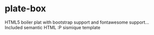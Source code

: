 plate-box
=========

HTML5 boiler plat with bootstrap support and fontawesome support... Included semantic HTML :P
sismique template
